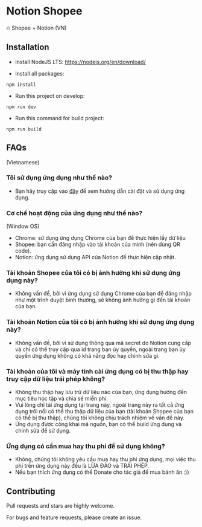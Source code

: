 # Notion Shopee

🔥 Shopee + Notion (VN)


## Installation

- Install NodeJS LTS: https://nodejs.org/en/download/

- Install all packages:
```
npm install
```

- Run this project on develop:
```
npm run dev
```

- Run this command for build project:
```
npm run build
```

## FAQs

(Vietnamese)

### Tôi sử dụng ứng dụng như thế nào?

- Bạn hãy truy cập vào [đây](https://nodejs.org/en/download/) để xem hướng dẫn cài đặt và sử dụng ứng dụng.

### Cơ chế hoạt động của ứng dụng như thế nào?

(Window OS)

- Chrome: sử dụng ứng dụng Chrome của bạn để thực hiện lấy dữ liệu
- Shopee: bạn cần đăng nhập vào tài khoản của mình (nên dùng QR code). 
- Notion: ứng dụng sử dụng API của Notion để thực hiện cập nhật.

### Tài khoản Shopee của tôi có bị ảnh hưởng khi sử dụng ứng dụng này?

- Không vấn đề, bởi vì ứng dụng sử dụng Chrome của bạn để đăng nhập như một trình duyệt bình thường, sẽ không ảnh hưởng gì đến tài khoản của bạn.

### Tài khoản Notion của tôi có bị ảnh hưởng khi sử dụng ứng dụng này?

- Không vấn đề, bởi vì sử dụng thông qua mã secret do Notion cung cấp và chỉ có thể truy cập qua id trang bạn ủy quyền, ngoài trang bạn ủy quyền ứng dụng không có khả năng đọc hay chỉnh sửa gì.

### Tài khoản của tôi và máy tính cài ứng dụng có bị thu thập hay truy cập dữ liệu trái phép không?

- Không thu thập hay lưu trữ dữ liệu nào của bạn, ứng dụng hướng đến mục tiêu học tập và chia sẻ miễn phí.
- Vui lòng chỉ tải ứng dụng tại trang này, ngoài trang này ra tất cả ứng dụng trôi nổi có thể thu thập dữ liệu của bạn (tài khoản Shopee của bạn có thể bị thu thập), chúng tôi không chịu trách nhiệm về vấn đề này.
- Ứng dụng được công khai mã nguồn, bạn có thể build ứng dụng và chỉnh sửa để sử dụng.

### Ứng dụng có cần mua hay thu phí để sử dụng không?

- Không, chúng tôi không yêu cầu mua hay thu phí ứng dụng, mọi việc thu phí trên ứng dụng này đều là LỪA ĐẢO và TRÁI PHÉP.
- Nếu bạn thích ứng dụng có thể Donate cho tác giả để mua bánh ăn :))


## Contributing

Pull requests and stars are highly welcome.

For bugs and feature requests, please create an issue.
